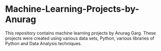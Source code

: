 # Machine-Learning-Projects-by-Anurag
This repository contains machine learning projects by Anurag Garg. These projects were created using various data sets, Python, various libraries of Python and Data Analysis techniques.
